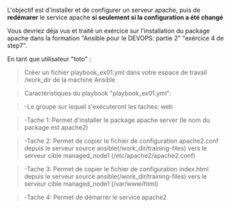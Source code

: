 
L'objectif est d'installer et de configurer un serveur apache, puis de **redémarer** le service apache **si seulement si la configuration a été changé**

Vous devriez déja vus et traité un exércice sur l'installation du package apache dans la formation "Ansible pour le DEVOPS: partie 2" "exércice 4 de step7".

En tant que utilisateur "toto" : 

> Créer un fichier playbook_ex01.yml dans votre espace de travail /work_dir de la machine Ansible

> Caractéristiques du playbook "playbook_ex01.yml":

> -Le groupe sur lequel s'exécuteront les taches: web

> -Tache 1: Permet d'installer le package apache server (le nom du package est apache2)

> -Tache 2: Permet de copier le fichier de configuration apache2.conf depuis le serveur source ansible(/work_dir/training-files) vers le serveur cible managed_node1 (/etc/apache2/apache2.conf)

> -Tache 3: Permet de copier le fichier de configuration index.html depuis le serveur source ansible(/work_dir/training-files) vers le serveur cible managed_node1 (/var/www/html)

> -Tache 4: Permet de démarrer le service apache2
